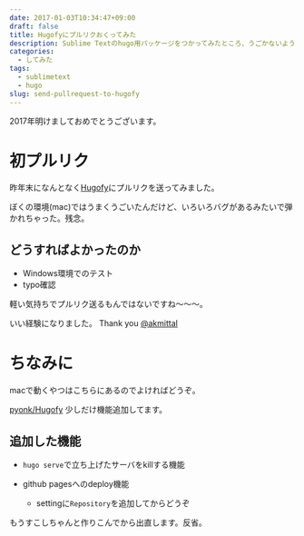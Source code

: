 ```yaml
---
date: 2017-01-03T10:34:47+09:00
draft: false
title: Hugofyにプルリクおくってみた
description: Sublime Textのhugo用パッケージをつかってみたところ、うごかないようだったのでプルリク送ってみた。
categories:
  - してみた
tags:
  - sublimetext
  - hugo
slug: send-pullrequest-to-hugofy
---
```

2017年明けましておめでとうございます。

# 初プルリク

昨年末になんとなく[Hugofy](https://github.com/akmittal/Hugofy)にプルリクを送ってみました。

ぼくの環境(mac)ではうまくうごいたんだけど、いろいろバグがあるみたいで弾かれちゃった。残念。

## どうすればよかったのか

* Windows環境でのテスト
* typo確認

軽い気持ちでプルリク送るもんではないですね〜〜〜。

いい経験になりました。
Thank you [@akmittal](https://github.com/akmittal)



# ちなみに
macで動くやつはこちらにあるのでよければどうぞ。

[pyonk/Hugofy](https://github.com/pyonk/Hugofy)
少しだけ機能追加してます。

## 追加した機能
* `hugo serve`で立ち上げたサーバをkillする機能

* github pagesへのdeploy機能
    * settingに`Repository`を追加してからどうぞ


もうすこしちゃんと作りこんでから出直します。反省。
